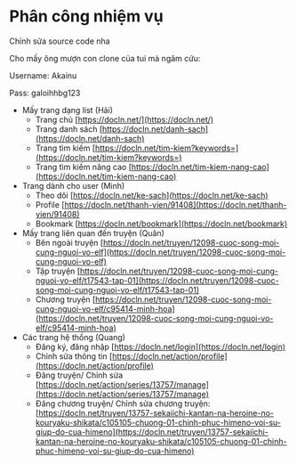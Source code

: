 # Phân công nhiệm vụ

Chỉnh sửa source code nha

Cho mấy ông mượn con clone của tui mà ngâm cứu:

Username: Akainu

Pass: galoihhbg123

- Mấy trang dạng list (Hải)
    - Trang chủ [https://docln.net/](https://docln.net/)
    - Trang danh sách [https://docln.net/danh-sach](https://docln.net/danh-sach)
    - Trang tìm kiếm [https://docln.net/tim-kiem?keywords=](https://docln.net/tim-kiem?keywords=)
    - Trang tìm kiếm nâng cao [https://docln.net/tim-kiem-nang-cao](https://docln.net/tim-kiem-nang-cao)
- Trang dành cho user (Minh)
    - Theo dõi [https://docln.net/ke-sach](https://docln.net/ke-sach)
    - Profile [https://docln.net/thanh-vien/91408](https://docln.net/thanh-vien/91408)
    - Bookmark [https://docln.net/bookmark](https://docln.net/bookmark)
- Mấy trang liên quan đến truyện (Quân)
    - Bên ngoài truyện [https://docln.net/truyen/12098-cuoc-song-moi-cung-nguoi-vo-elf](https://docln.net/truyen/12098-cuoc-song-moi-cung-nguoi-vo-elf)
    - Tập truyện [https://docln.net/truyen/12098-cuoc-song-moi-cung-nguoi-vo-elf/t17543-tap-01](https://docln.net/truyen/12098-cuoc-song-moi-cung-nguoi-vo-elf/t17543-tap-01)
    - Chương truyện [https://docln.net/truyen/12098-cuoc-song-moi-cung-nguoi-vo-elf/c95414-minh-hoa](https://docln.net/truyen/12098-cuoc-song-moi-cung-nguoi-vo-elf/c95414-minh-hoa)
- Các trang hệ thống (Quang)
    - Đăng ký, đăng nhập [https://docln.net/login](https://docln.net/login)
    - Chỉnh sửa thông tin [https://docln.net/action/profile](https://docln.net/action/profile)
    - Đăng truyện/ Chỉnh sửa [https://docln.net/action/series/13757/manage](https://docln.net/action/series/13757/manage)
    - Đăng chương truyện/ Chỉnh sửa chương truyện: [https://docln.net/truyen/13757-sekaiichi-kantan-na-heroine-no-kouryaku-shikata/c105105-chuong-01-chinh-phuc-himeno-voi-su-giup-do-cua-himeno](https://docln.net/truyen/13757-sekaiichi-kantan-na-heroine-no-kouryaku-shikata/c105105-chuong-01-chinh-phuc-himeno-voi-su-giup-do-cua-himeno)
